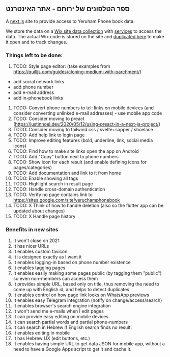 ## ספר הטלפונים של ירוחם - אתר האינטרנט 

A [next.js](https://nextjs.org/) site to provide access to Yeruham Phone book data.

We store the data on a [Wix site data collection](https://www.wix.com/corvid/feature/database)
with [services](./wix-site-code) to access the data.
The actual Wix code is stored on the site and [duplicated here](./wix-site-code) to make it open and to track changes.

### Things left to be done:
1. TODO: Style page editor:
   (take examples from https://quilljs.com/guides/cloning-medium-with-parchment/)
  * add social network links 
  * add phone number
  * add e-mail address
  * add in-phonebook links
1. TODO: Convert phone numbers to tel: links on mobile devices (and consider converting unlinked e-mail addresses) - use mobile app code
1. TODO: Consider moving to preact (https://justinnoel.dev/2020/05/12/using-preact-in-a-next-js-project/)
1. TODO: Consider moving to tailwind.css / svelte+sapper / shoelace
1. TODO: Add help link to login page
1. TODO: Improve editing features (bold, underline, link, social media icons)
1. TODO: Find how to make site links open the app on Android
1. TODO: Add "Copy" button next to phone numbers
1. TODO: Show icon for each result (and enable defining icons for pages/categories)
1. TODO: Add documentation and link to it from home
1. TODO: Enable showing all tags
1. TODO: Highlight search in result page
1. TODO: Handle cross-domain authentication
1. TODO: Verify no page contains link to https://sites.google.com/site/yeruchamphonebook
1. TODO: X Think of how to handle deletion (also so the flutter app can be updated about changes)
1. TODO: X Handle page history


### Benefits in new sites
1. It won't close on 2021
1. It has nicer URLs
1. It enables custom favicon
1. It is designed exactly as I want it
1. It enables logging-in based on phone number existence
1. It enables tagging pages
1. It enables easily making some pages public (by tagging them "public") so even non-members can access them
1. It provides simple URL, based only on title, thus removing the need to come up with English id, and helps to detect duplicates
1. It enables control on how page link looks on WhatsApp previews
1. It enables easy Telegram integration (notify on change/access/search)
1. It enables browser's search engine integration
1. It won't send me e-mails when I edit pages
1. It can provide easy editing on mobile devices
1. It can search partial words and partial phone-numbers
1. It can search in Hebrew if English search finds no result.
1. It enables editing in mobile
1. It has Hebrew UX (edit buttons, etc.)
1. It enables having simple URL to get data JSON for mobile app, without a need to have a Google Apps script to get it and cache it.
